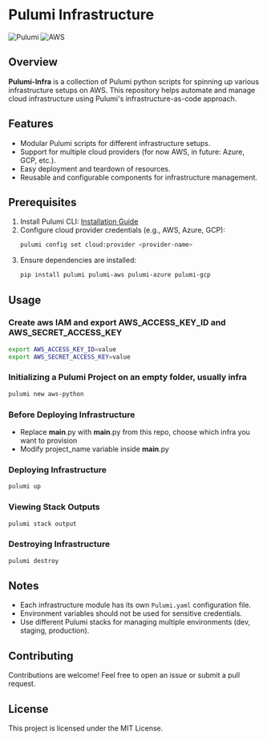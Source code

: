 # Pulumi Infrastructure
![Pulumi](https://img.shields.io/badge/Pulumi-infrastructure-blue?logo=pulumi)
![AWS](https://img.shields.io/badge/AWS-cloud-orange?logo=amazon-aws)

## Overview

**Pulumi-Infra** is a collection of Pulumi python scripts for spinning up various infrastructure setups on AWS. This repository helps automate and manage cloud infrastructure using Pulumi's infrastructure-as-code approach.

## Features
- Modular Pulumi scripts for different infrastructure setups.
- Support for multiple cloud providers (for now AWS, in future: Azure, GCP, etc.).
- Easy deployment and teardown of resources.
- Reusable and configurable components for infrastructure management.

## Prerequisites

1. Install Pulumi CLI: [Installation Guide](https://www.pulumi.com/docs/install/)
2. Configure cloud provider credentials (e.g., AWS, Azure, GCP):
   ```sh
   pulumi config set cloud:provider <provider-name>
   ```
3. Ensure dependencies are installed:
   ```sh
   pip install pulumi pulumi-aws pulumi-azure pulumi-gcp
   ```

## Usage

### Create aws IAM and export AWS_ACCESS_KEY_ID and AWS_SECRET_ACCESS_KEY
```sh
export AWS_ACCESS_KEY_ID=value
export AWS_SECRET_ACCESS_KEY=value
```

### Initializing a Pulumi Project on an empty folder, usually infra
```sh
pulumi new aws-python
```
### Before Deploying Infrastructure
- Replace __main__.py with __main__.py from this repo, choose which infra you want to provision
- Modify project_name variable inside __main__.py

### Deploying Infrastructure
```sh
pulumi up
```

### Viewing Stack Outputs
```sh
pulumi stack output
```

### Destroying Infrastructure
```sh
pulumi destroy
```

## Notes
- Each infrastructure module has its own `Pulumi.yaml` configuration file.
- Environment variables should not be used for sensitive credentials.
- Use different Pulumi stacks for managing multiple environments (dev, staging, production).

## Contributing
Contributions are welcome! Feel free to open an issue or submit a pull request.

## License
This project is licensed under the MIT License.
